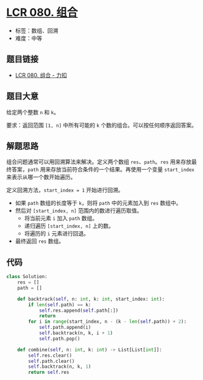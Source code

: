 # [LCR 080. 组合](https://leetcode.cn/problems/uUsW3B/)

- 标签：数组、回溯
- 难度：中等

## 题目链接

- [LCR 080. 组合 - 力扣](https://leetcode.cn/problems/uUsW3B/)

## 题目大意

给定两个整数 `n` 和 `k`。

要求：返回范围 `[1, n]` 中所有可能的 `k` 个数的组合。可以按任何顺序返回答案。

## 解题思路

组合问题通常可以用回溯算法来解决。定义两个数组 `res`、`path`。`res` 用来存放最终答案，`path` 用来存放当前符合条件的一个结果。再使用一个变量 `start_index` 来表示从哪一个数开始遍历。

定义回溯方法，`start_index = 1` 开始进行回溯。

- 如果 `path` 数组的长度等于 `k`，则将 `path` 中的元素加入到 `res` 数组中。
- 然后对 `[start_index, n]` 范围内的数进行遍历取值。
    - 将当前元素 `i` 加入 `path` 数组。
    - 递归遍历 `[start_index, n]` 上的数。
    - 将遍历的 `i` 元素进行回退。
- 最终返回 `res` 数组。

## 代码

```python
class Solution:
    res = []
    path = []

    def backtrack(self, n: int, k: int, start_index: int):
        if len(self.path) == k:
            self.res.append(self.path[:])
            return
        for i in range(start_index, n - (k - len(self.path)) + 2):
            self.path.append(i)
            self.backtrack(n, k, i + 1)
            self.path.pop()

    def combine(self, n: int, k: int) -> List[List[int]]:
        self.res.clear()
        self.path.clear()
        self.backtrack(n, k, 1)
        return self.res
```

